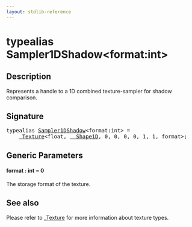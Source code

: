```yaml
---
layout: stdlib-reference
---
```


# typealias Sampler1DShadow\<format:int\>

## Description

Represents a handle to a 1D combined texture-sampler for shadow comparison.

## Signature

<pre>
<span class='code_keyword'>typealias</span> <a href="sampler1dshadow-089.html" class="code_type">Sampler1DShadow</a>&lt;format:<span class="code_keyword">int</span>&gt; = 
    <a href="../types/0texture-01/index.html" class="code_type">_Texture</a>&lt;<span class="code_keyword">float</span>, <a href="../types/0_shape1d-028/index.html" class="code_type">__Shape1D</a>, 0, 0, 0, 0, 1, 1, format&gt;;
</pre>

## Generic Parameters

####  <a id="decl-format"></a>format  : int = 0
The storage format of the texture.


## See also

Please refer to <span class='code'><a href="../types/0texture-01/index.html" class="code_type">_Texture</a></span> for more information about texture types.


